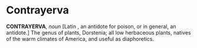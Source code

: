 # Contrayerva

**CONTRAYERVA**, _noun_ \[Latin , an antidote for poison, or in general, an antidote.\] The genus of plants, Dorstenia; all low herbaceous plants, natives of the warm climates of America, and useful as diaphoretics.